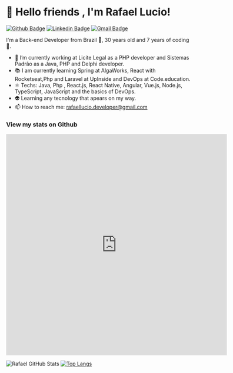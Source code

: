 # 👋 Hello friends , I'm Rafael Lucio!

<a href="https://github.com/rafaelluciodeveloper"><img src="https://camo.githubusercontent.com/3fc2d3d6b792913dd71d580f1140122cc5a647c6/68747470733a2f2f696d672e736869656c64732e696f2f62616467652f2d4769746875622d3030303f7374796c653d666c61742d737175617265266c6f676f3d476974687562266c6f676f436f6c6f723d7768697465266c696e6b3d68747470733a2f2f6769746875622e636f6d2f686564656e696361" alt="Github Badge" data-canonical-src="https://img.shields.io/badge/-Github-000?style=flat-square&amp;logo=Github&amp;logoColor=white&amp;link=https://github.com/rafaelluciodeveloper" style="max-width:100%;"></a>  <a href="https://www.linkedin.com/in/rafael-lucio-5b72a5103/" rel="nofollow"><img src="https://camo.githubusercontent.com/1accceaa7467374a1b8b3b5c1bf7515506be96e2/68747470733a2f2f696d672e736869656c64732e696f2f62616467652f2d4c696e6b6564496e2d626c75653f7374796c653d666c61742d737175617265266c6f676f3d4c696e6b6564696e266c6f676f436f6c6f723d7768697465266c696e6b3d68747470733a2f2f7777772e6c696e6b6564696e2e636f6d2f696e2f686564656e6963612f" alt="Linkedin Badge" data-canonical-src="https://img.shields.io/badge/-LinkedIn-blue?style=flat-square&amp;logo=Linkedin&amp;logoColor=white&amp;link=https://www.linkedin.com/in/rafael-lucio-5b72a5103/" style="max-width:100%;"></a>  <a href="mailto:rafaellucio.developer@gmail.com"><img src="https://camo.githubusercontent.com/dec7c278164b2f1f42508d48f46b44ee4738b7e2/68747470733a2f2f696d672e736869656c64732e696f2f62616467652f2d476d61696c2d6331343433383f7374796c653d666c61742d737175617265266c6f676f3d476d61696c266c6f676f436f6c6f723d7768697465266c696e6b3d6d61696c746f3a686564656e69636140676d61696c2e636f6d" alt="Gmail Badge" data-canonical-src="https://img.shields.io/badge/-Gmail-c14438?style=flat-square&amp;logo=Gmail&amp;logoColor=white&amp;link=mailto:rafaellucio.developer@gmail" style="max-width:100%;"></a>

I'm a Back-end Developer from Brazil 💚, 30 years old and 7 years of coding 🧐.

- 🔭 I’m currently working at Licite Legal as a PHP developer and Sistemas Padrão as a Java, PHP and Delphi developer.
- 📚 I am currently learning Spring at AlgaWorks, React with Rocketseat,Php and Laravel at UpInside and DevOps at Code.education.
- ⚛  Techs: Java, Php , React.js, React Native, Angular, Vue.js, Node.js, TypeScript, JavaScript and the basics of DevOps.
- 👽 Learning any tecnology that apears on my way.
- 📫 How to reach me: rafaellucio.developer@gmail.com

### View my stats on Github

<iframe width="600" height="600" src="https://ionicabizau.github.io/github-profile-languages/api.html?rafaelluciodeveloper" frameborder="0"></iframe>

![Rafael GitHub Stats](https://github-readme-stats.vercel.app/api?username=rafaelluciodeveloper&show_icons=true)
[![Top Langs](https://github-readme-stats.vercel.app/api/top-langs/?username=rafaelluciodeveloper)](https://github.com/anuraghazra/github-readme-stats)






